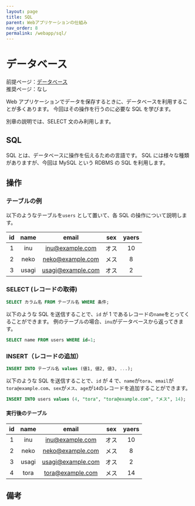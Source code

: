 ```yaml
---
layout: page
title: SQL
parent: Webアプリケーションの仕組み
nav_order: 8
permalink: /webapp/sql/
---
```


# データベース

前提ページ：[データベース](../database/)  
推奨ページ：なし

Web アプリケーションでデータを保存するときに、データベースを利用することが多くあります。
今回はその操作を行うのに必要な SQL を学びます。

別章の説明では、SELECT 文のみ利用します。

## SQL

SQL とは、データベースに操作を伝えるための言語です。
SQL には様々な種類がありますが、今回は MySQL という RDBMS の SQL を利用します。

## 操作

### テーブルの例

以下のようなテーブルを`users` として置いて、各 SQL の操作について説明します。

| id  | name  |       email       | sex  | yaers |
| :-: | :---: | :---------------: | :--: | :---: |
|  1  |  inu  |  inu@example.com  | オス |  10   |
|  2  | neko  | neko@example.com  | メス |   8   |
|  3  | usagi | usagi@example.com | オス |   2   |

### SELECT (レコードの取得)

```sql
SELECT カラム名 FROM テーブル名 WHERE 条件;
```

以下のような SQL を送信することで、`id` が 1 であるレコードの`name`をとってくることができます。
例のテーブルの場合、`inu`がデータベースから返ってきます。

```sql
SELECT name FROM users WHERE id=1;
```

### INSERT（レコードの追加）

```sql
INSERT INTO テーブル名 values (値1, 値2, 値3, ...);
```

以下のような SQL を送信することで、`id` が 4 で、`name`が`tora`、`email`が`tora@example.com`、`sex`が`メス`、`age`が`14`のレコードを追加することができます。

```sql
INSERT INTO users values (4, "tora", "tora@example.com", "メス", 14);
```

#### 実行後のテーブル

| id  | name  |       email       | sex  | yaers |
| :-: | :---: | :---------------: | :--: | :---: |
|  1  |  inu  |  inu@example.com  | オス |  10   |
|  2  | neko  | neko@example.com  | メス |   8   |
|  3  | usagi | usagi@example.com | オス |   2   |
|  4  | tora  | tora@example.com  | メス |  14   |

## 備考
